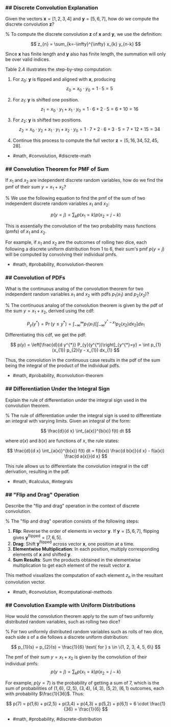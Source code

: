 ### ## Discrete Convolution Explanation

Given the vectors $\boldsymbol{x}=[1,2,3,4]$ and $\boldsymbol{y}=[5,6,7]$, how do we compute the discrete convolution $\boldsymbol{z}$?

%
To compute the discrete convolution $\boldsymbol{z}$ of $\boldsymbol{x}$ and $\boldsymbol{y}$, we use the definition:

$$
z_{n} = \sum_{k=-\infty}^{\infty} x_{k} y_{n-k}
$$

Since $\boldsymbol{x}$ has finite length and $\boldsymbol{y}$ also has finite length, the summation will only be over valid indices.

Table 2.4 illustrates the step-by-step computation:

1. For $z_{0}$: $\boldsymbol{y}$ is flipped and aligned with $\boldsymbol{x}$, producing
$$
z_{0} = x_{0} \cdot y_{0} = 1 \cdot 5 = 5
$$

2. For $z_{1}$: $\boldsymbol{y}$ is shifted one position.
$$
z_{1} = x_{0} \cdot y_{1} + x_{1} \cdot y_{0} = 1 \cdot 6 + 2 \cdot 5 = 6 + 10 = 16
$$

3. For $z_{2}$: $\boldsymbol{y}$ is shifted two positions.
$$
z_{2} = x_{0} \cdot y_{2} + x_{1} \cdot y_{1} + x_{2} \cdot y_{0} = 1 \cdot 7 + 2 \cdot 6 + 3 \cdot 5 = 7 + 12 + 15 = 34
$$

4. Continue this process to compute the full vector $\boldsymbol{z} = [5, 16, 34, 52, 45, 28]$.

- #math, #convolution, #discrete-math

### ## Convolution Theorem for PMF of Sum

If $x_{1}$ and $x_{2}$ are independent discrete random variables, how do we find the pmf of their sum $y = x_{1} + x_{2}$?

%
We use the following equation to find the pmf of the sum of two independent discrete random variables $x_{1}$ and $x_{2}$:

$$
p(y=j) = \sum_{k} p(x_{1}=k) p(x_{2}=j-k)
$$

This is essentially the convolution of the two probability mass functions (pmfs) of $x_{1}$ and $x_{2}$.

For example, if $x_{1}$ and $x_{2}$ are the outcomes of rolling two dice, each following a discrete uniform distribution from 1 to 6, their sum's pmf $p(y=j)$ will be computed by convolving their individual pmfs.

- #math, #probability, #convolution-theorem

### ## Convolution of PDFs

What is the continuous analog of the convolution theorem for two independent random variables $x_{1}$ and $x_{2}$ with pdfs $p_{1}(x_{1})$ and $p_{2}(x_{2})$?

%
The continuous analog of the convolution theorem is given by the pdf of the sum $y = x_{1} + x_{2}$, derived using the cdf:

$$
P_{y}(y^{*}) = \operatorname{Pr}(y \leq y^{*}) = \int_{-\infty}^{\infty} p_{1}(x_{1}) \left[\int_{-\infty}^{y^{*} - x_{1}} p_{2}(x_{2}) dx_{2}\right] dx_{1}
$$

Differentiating this cdf, we get the pdf:

$$
p(y) = \left[\frac{d}{d y^{*}} P_{y}(y^{*})\right]_{y^{*}=y} = \int p_{1}(x_{1}) p_{2}(y - x_{1}) dx_{1}
$$

Thus, the convolution in the continuous case results in the pdf of the sum being the integral of the product of the individual pdfs.

- #math, #probability, #convolution-theorem

### ## Differentiation Under the Integral Sign

Explain the rule of differentiation under the integral sign used in the convolution theorem.

%
The rule of differentiation under the integral sign is used to differentiate an integral with varying limits. Given an integral of the form:

$$
\frac{d}{d x} \int_{a(x)}^{b(x)} f(t) dt
$$

where $a(x)$ and $b(x)$ are functions of $x$, the rule states:

$$
\frac{d}{d x} \int_{a(x)}^{b(x)} f(t) dt = f(b(x)) \frac{d b(x)}{d x} - f(a(x)) \frac{d a(x)}{d x}
$$

This rule allows us to differentiate the convolution integral in the cdf derivation, resulting in the pdf.

- #math, #calculus, #integrals

### ## "Flip and Drag" Operation

Describe the "flip and drag" operation in the context of discrete convolution.

%
The "flip and drag" operation consists of the following steps:

1. **Flip**: Reverse the order of elements in vector $\boldsymbol{y}$. If $\boldsymbol{y} = [5, 6, 7]$, flipping gives $\boldsymbol{y}^{\text{flipped}} = [7, 6, 5]$.
2. **Drag**: Shift $\boldsymbol{y}^{\text{flipped}}$ across vector $\boldsymbol{x}$, one position at a time.
3. **Elementwise Multiplication**: In each position, multiply corresponding elements of $\boldsymbol{x}$ and shifted $\boldsymbol{y}$.
4. **Sum Results**: Sum the products obtained in the elementwise multiplication to get each element of the result vector $\boldsymbol{z}$.

This method visualizes the computation of each element $z_{n}$ in the resultant convolution vector.

- #math, #convolution, #computational-methods

### ## Convolution Example with Uniform Distributions

How would the convolution theorem apply to the sum of two uniformly distributed random variables, such as rolling two dice?

%
For two uniformly distributed random variables such as rolls of two dice, each side $s$ of a die follows a discrete uniform distribution:

$$
p_{1}(s) = p_{2}(s) = \frac{1}{6} \text{ for } s \in \{1, 2, 3, 4, 5, 6\}
$$

The pmf of their sum $y = x_{1} + x_{2}$ is given by the convolution of their individual pmfs:
$$
p(y=j) = \sum_{k} p(x_{1}=k) p(x_{2}=j-k)
$$

For example, $p(y=7)$ is the probability of getting a sum of 7, which is the sum of probabilities of $(1,6)$, $(2,5)$, $(3,4)$, $(4,3)$, $(5,2)$, $(6,1)$ outcomes, each with probability $\frac{1}{36}$. Thus:

$$
p(7) = p(1,6) + p(2,5) + p(3,4) + p(4,3) + p(5,2) + p(6,1) = 6 \cdot \frac{1}{36} = \frac{1}{6}
$$

- #math, #probability, #discrete-distribution